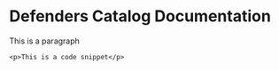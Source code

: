 Defenders Catalog Documentation
=============================

This is a paragraph


```
<p>This is a code snippet</p>
```
